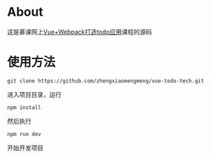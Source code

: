 # About
这是慕课网上[Vue+Webpack打造todo应用](https://www.imooc.com/learn/935)课程的源码

# 使用方法
```
git clone https://github.com/zhengxiaomengmeng/vue-todo-tech.git
```
进入项目目录，运行
```
npm install
```
然后执行
```
npm run dev
```
开始开发项目
